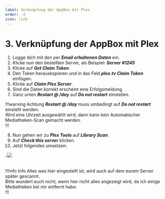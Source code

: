 ```yaml
---
label: Verknüpfung der AppBox mit Plex
order: -3
icon: link
---
```


# 3. Verknüpfung der AppBox mit Plex

1. Logge dich mit den per ***Email erhaltenen Daten*** ein.
2. Klicke nun den bestellten Server, als Beispiel: ***Server #1245***
3. Klicke auf ***Get Claim Token***.
4. Den Token herauskopieren und in das Feld ***plex.tv Claim Token*** einfügen.
5. Klicke auf ***Claim Plex Server***.
6. Sind die Daten korrekt erscheint eine Erfolgsmeldung.
7. Ganz unten ***Restart @ /day*** auf ***Do not restart*** einstellen.

!!!warning Achtung
***Restart @ /day*** muss umbedingt auf ***Do not restart*** einstellt werden.<br/>
Wird eine Uhrzeit ausgewählt wird, dann kann kein Automatischer Mediatheken-Scan gemacht werden.<br/>
!!!

8. Nun gehen wir zu ***Plex Tools*** auf ***Library Scan***.
9. Auf ***Check this server*** klicken.
10. Jetzt folgendes umsetzen:

-![](https://github.com/U3knOwn/sb-wiki/assets/148533561/556bd405-7419-46b4-8407-539409c60847)<br/><br/>

!!!info Info
Alles was hier eingestellt ist, wird auch auf dem eurem Server später gescannt.<br/>
Bitte wundert euch nicht, wenn hier nicht alles angezeigt wird, da ich einige Mediatheken bei mir entfernt habe.<br/>
!!!
